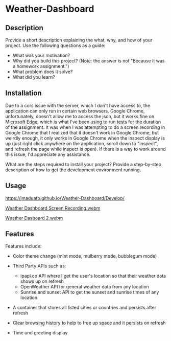 # Weather-Dashboard

## Description

Provide a short description explaining the what, why, and how of your project. Use the following questions as a guide:

- What was your motivation?
- Why did you build this project? (Note: the answer is not "Because it was a homework assignment.")
- What problem does it solve?
- What did you learn?

## Installation

Due to a cors issue with the server, which I don't have access to, the application can only run in certain web browsers. Google Chrome, unfortunately, doesn't
allow me to access the json, but it works fine on Microsoft Edge, which is what I've been using to run tests for the duration of the assignment. It was when I was attempting to do a screen recording in Google Chrome that I realized that it doesn't work in Google Chrome, but weirdly enough, it only works in Google Chrome when the inspect display is up (just right click anywhere on the application, scroll down to "inspect", and refresh the page while inspect is open). If there is a way to
work around this issue, I'd appreciate any assistance.



What are the steps required to install your project? Provide a step-by-step description of how to get the development environment running.

## Usage
https://jmaduafo.github.io/Weather-Dashboard/Develop/

[Weather Dashboard Screen Recording.webm](https://user-images.githubusercontent.com/87540591/229628663-ad488de6-b205-4772-91c9-1f7e8fe5afca.webm)

[Weather Dasboard 2.webm](https://user-images.githubusercontent.com/87540591/229647821-fcf17b00-c6dc-43a7-ae34-2191bf84ae90.webm)

## Features

Features include:

- Color theme change (mint mode, mulberry mode, bubblegum mode)

- Third Party APIs such as:
  - ipapi.co API where I get the user's location so that their weather data shows up on refresh
  - OpenWeather API for general weather data from any location
  - Sunrise and sunset API to get the sunset and sunrise times of any location
  
 - A container that stores all listed cities or countries and persists after refresh
  
- Clear browsing history to help to free up space and it persists on refresh

- Time and greeting display


